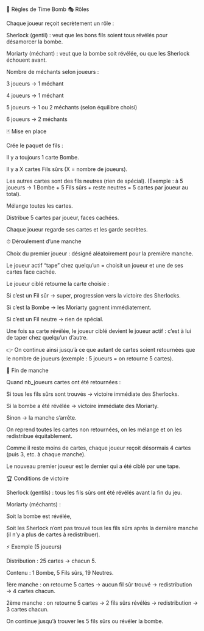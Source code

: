 🎲 Règles de Time Bomb
🎭 Rôles

Chaque joueur reçoit secrètement un rôle :

Sherlock (gentil) : veut que les bons fils soient tous révélés pour désamorcer la bombe.

Moriarty (méchant) : veut que la bombe soit révélée, ou que les Sherlock échouent avant.

Nombre de méchants selon joueurs :

3 joueurs → 1 méchant

4 joueurs → 1 méchant

5 joueurs → 1 ou 2 méchants (selon équilibre choisi)

6 joueurs → 2 méchants

🃏 Mise en place

Crée le paquet de fils :

Il y a toujours 1 carte Bombe.

Il y a X cartes Fils sûrs (X = nombre de joueurs).

Les autres cartes sont des fils neutres (rien de spécial).
(Exemple : à 5 joueurs → 1 Bombe + 5 Fils sûrs + reste neutres = 5 cartes par joueur au total).

Mélange toutes les cartes.

Distribue 5 cartes par joueur, faces cachées.

Chaque joueur regarde ses cartes et les garde secrètes.

⏱ Déroulement d’une manche

Choix du premier joueur : désigné aléatoirement pour la première manche.

Le joueur actif “tape” chez quelqu’un = choisit un joueur et une de ses cartes face cachée.

Le joueur ciblé retourne la carte choisie :

Si c’est un Fil sûr → super, progression vers la victoire des Sherlocks.

Si c’est la Bombe → les Moriarty gagnent immédiatement.

Si c’est un Fil neutre → rien de spécial.

Une fois sa carte révélée, le joueur ciblé devient le joueur actif : c’est à lui de taper chez quelqu’un d’autre.

👉 On continue ainsi jusqu’à ce que autant de cartes soient retournées que le nombre de joueurs (exemple : 5 joueurs = on retourne 5 cartes).

🔄 Fin de manche

Quand nb_joueurs cartes ont été retournées :

Si tous les fils sûrs sont trouvés → victoire immédiate des Sherlocks.

Si la bombe a été révélée → victoire immédiate des Moriarty.

Sinon → la manche s’arrête.

On reprend toutes les cartes non retournées, on les mélange et on les redistribue équitablement.

Comme il reste moins de cartes, chaque joueur reçoit désormais 4 cartes (puis 3, etc. à chaque manche).

Le nouveau premier joueur est le dernier qui a été ciblé par une tape.

🏆 Conditions de victoire

Sherlock (gentils) : tous les fils sûrs ont été révélés avant la fin du jeu.

Moriarty (méchants) :

Soit la bombe est révélée,

Soit les Sherlock n’ont pas trouvé tous les fils sûrs après la dernière manche (il n’y a plus de cartes à redistribuer).

⚡ Exemple (5 joueurs)

Distribution : 25 cartes → chacun 5.

Contenu : 1 Bombe, 5 Fils sûrs, 19 Neutres.

1ère manche : on retourne 5 cartes → aucun fil sûr trouvé → redistribution → 4 cartes chacun.

2ème manche : on retourne 5 cartes → 2 fils sûrs révélés → redistribution → 3 cartes chacun.

On continue jusqu’à trouver les 5 fils sûrs ou révéler la bombe.